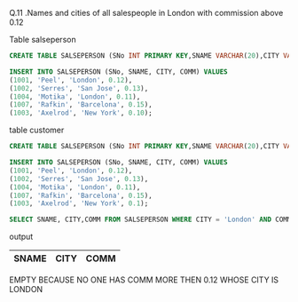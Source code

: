 Q.11 .Names and cities of all salespeople in London with commission 
above 0.12 

Table salseperson

```sql
CREATE TABLE SALSEPERSON (SNo INT PRIMARY KEY,SNAME VARCHAR(20),CITY VARCHAR(50),COMM DECIMAL(3,2));

INSERT INTO SALSEPERSON (SNo, SNAME, CITY, COMM) VALUES
(1001, 'Peel', 'London', 0.12),
(1002, 'Serres', 'San Jose', 0.13),
(1004, 'Motika', 'London', 0.11),
(1007, 'Rafkin', 'Barcelona', 0.15),
(1003, 'Axelrod', 'New York', 0.10);

```
table customer

```sql
CREATE TABLE SALSEPERSON (SNo INT PRIMARY KEY,SNAME VARCHAR(20),CITY VARCHAR(50),COMM DECIMAL(3,2));

INSERT INTO SALSEPERSON (SNo, SNAME, CITY, COMM) VALUES
(1001, 'Peel', 'London', 0.12),
(1002, 'Serres', 'San Jose', 0.13),
(1004, 'Motika', 'London', 0.11),
(1007, 'Rafkin', 'Barcelona', 0.15),
(1003, 'Axelrod', 'New York', 0.1);
```

```sql
SELECT SNAME, CITY,COMM FROM SALSEPERSON WHERE CITY = 'London' AND COMM > 0.12;
```

output

|SNAME|CITY|COMM|
|-----|----|----|

 EMPTY BECAUSE NO ONE HAS COMM MORE THEN 0.12 WHOSE CITY IS LONDON


